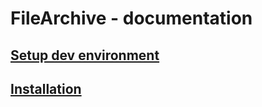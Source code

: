 # FileArchive - documentation

## [Setup dev environment](setupDevEnv.md)
## [Installation](installation.md)
